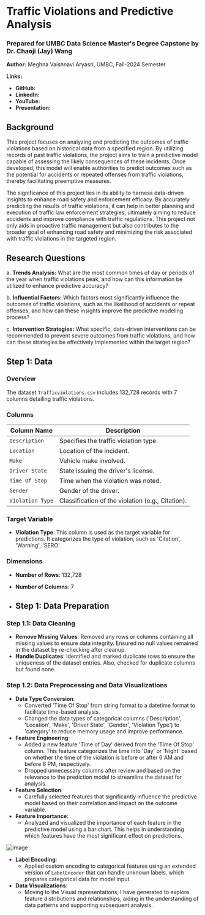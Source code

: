 
# Traffic Violations and Predictive Analysis
### Prepared for UMBC Data Science Master's Degree Capstone by Dr. Chaoji (Jay) Wang

**Author:** Meghna Vaishnavi Aryasri, UMBC, Fall-2024 Semester

**Links:**
- **GitHub:** 
- **LinkedIn:** 
- **YouTube:** 
- **Presentation:** 

## Background

This project focuses on analyzing and predicting the outcomes of traffic violations based on historical data from a specified region. By utilizing records of past traffic violations, the project aims to train a predictive model capable of assessing the likely consequences of these incidents. Once developed, this model will enable authorities to predict outcomes such as the potential for accidents or repeated offenses from traffic violations, thereby facilitating preemptive measures.

The significance of this project lies in its ability to harness data-driven insights to enhance road safety and enforcement efficacy. By accurately predicting the results of traffic violations, it can help in better planning and execution of traffic law enforcement strategies, ultimately aiming to reduce accidents and improve compliance with traffic regulations. This project not only aids in proactive traffic management but also contributes to the broader goal of enhancing road safety and minimizing the risk associated with traffic violations in the targeted region.

## Research Questions

a. **Trends Analysis:** What are the most common times of day or periods of the year when traffic violations peak, and how can this information be utilized to enhance predictive accuracy?

b. **Influential Factors:** Which factors most significantly influence the outcomes of traffic violations, such as the likelihood of accidents or repeat offenses, and how can these insights improve the predictive modeling process?

c. **Intervention Strategies:** What specific, data-driven interventions can be recommended to prevent severe outcomes from traffic violations, and how can these strategies be effectively implemented within the target region?

## Step 1: Data

### Overview
The dataset `Trafficviolations.csv` includes 132,728 records with 7 columns detailing traffic violations.

### Columns

| Column Name    | Description                                   |
|----------------|-----------------------------------------------|
| `Description`  | Specifies the traffic violation type.         |
| `Location`     | Location of the incident.                     |
| `Make`         | Vehicle make involved.                        |
| `Driver State` | State issuing the driver's license.           |
| `Time Of Stop` | Time when the violation was noted.            |
| `Gender`       | Gender of the driver.                         |
| `Violation Type` | Classification of the violation (e.g., Citation). |

### Target Variable
- **Violation Type**: This column is used as the target variable for predictions. It categorizes the type of violation, such as 'Citation', 'Warning', 'SERO'.

### Dimensions
- **Number of Rows**: 132,728
- **Number of Columns**: 7

- ## Step 1: Data Preparation

### Step 1.1: Data Cleaning
- **Remove Missing Values**: Removed any rows or columns containing all missing values to ensure data integrity. Ensured no null values remained in the dataset by re-checking after cleanup.
- **Handle Duplicates**: Identified and marked duplicate rows to ensure the uniqueness of the dataset entries. Also, checked for duplicate columns but found none.

### Step 1.2: Data Preprocessing and Data Visualizations
- **Data Type Conversion**: 
  - Converted 'Time Of Stop' from string format to a datetime format to facilitate time-based analysis.
  - Changed the data types of categorical columns ('Description', 'Location', 'Make', 'Driver State', 'Gender', 'Violation Type') to 'category' to reduce memory usage and improve performance.
- **Feature Engineering**:
  - Added a new feature 'Time of Day' derived from the 'Time Of Stop' column. This feature categorizes the time into 'Day' or 'Night' based on whether the time of the violation is before or after 6 AM and before 6 PM, respectively.
  - Dropped unnecessary columns after review and based on the relevance to the prediction model to streamline the dataset for analysis.
- **Feature Selection**:
  - Carefully selected features that significantly influence the predictive model based on their correlation and impact on the outcome variable.
- **Feature Importance**:
  - Analyzed and visualized the importance of each feature in the predictive model using a bar chart. This helps in understanding which features have the most significant effect on predictions.

![image](https://github.com/Meghnaaryasri/UMBC-DATA606-Capstone/assets/158225860/4720e2aa-078c-498f-be3b-596d8d37b772)


- **Label Encoding**:
  - Applied custom encoding to categorical features using an extended version of `LabelEncoder` that can handle unknown labels, which prepares categorical data for model input.
- **Data Visualizations**:
  - Moving to the Visual representations, I have generated to explore feature distributions and relationships, aiding in the understanding of data patterns and supporting subsequent analysis.
